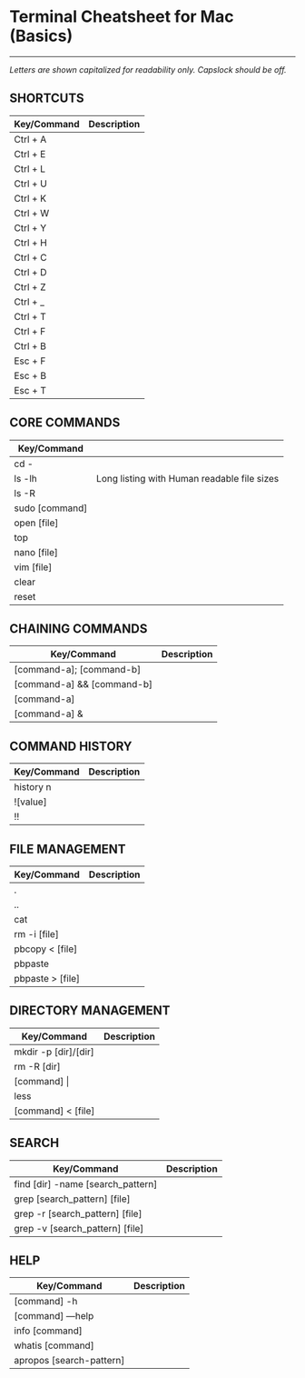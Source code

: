 # Terminal Cheatsheet for Mac (Basics)

------------

_Letters are shown capitalized for readability only._  _Capslock should be off._
## SHORTCUTS

| Key/Command | Description |
| ----------- | ----------- |
| Ctrl + A   | |
| Ctrl + E   |  |
| Ctrl + L   |  |
| Ctrl + U   |  |
| Ctrl + K   |  |
| Ctrl + W   |  |
| Ctrl + Y   |  |
| Ctrl + H   |  |
| Ctrl + C   |  |
| Ctrl + D   |  |
| Ctrl + Z   |  |
| Ctrl + _   |  |
| Ctrl + T   |  |
| Ctrl + F   |  |
| Ctrl + B   |  |
| Esc + F  |  |
| Esc + B  |  |
| Esc + T  |  |

## CORE COMMANDS

| Key/Command |  |
| ----------- | ----------- |
| cd -  |  |
| ls -lh| Long listing with Human readable file sizes |
| ls -R |  |
| sudo [command] |  |
| open [file] |  |
| top |  |
| nano [file] |  |
| vim [file] |  |
| clear |  |
| reset |  |

## CHAINING COMMANDS

| Key/Command | Description |
| ----------- | ----------- |
| [command-a]; [command-b] |  |
| [command-a] && [command-b] |  |
| [command-a] || [command-b] |  |
| [command-a] & |  |

## COMMAND HISTORY

| Key/Command | Description |
| ----------- | ----------- |
| history n |   |
| ![value] |   |
| !! |   |

## FILE MANAGEMENT

| Key/Command | Description |
| ----------- | ----------- |
| . |   |
| .. |  |
| cat |  |
| rm -i [file] |  |
| pbcopy < [file] |  |
| pbpaste |  |
| pbpaste > [file] |  |

## DIRECTORY MANAGEMENT

| Key/Command | Description |
| ----------- | ----------- |
| mkdir -p [dir]/[dir] |   |
| rm -R [dir] |  |
| [command] \|  |
| less |   |
| [command] < [file] |   |

## SEARCH

| Key/Command | Description |
| ----------- | ----------- |
| find [dir] -name [search_pattern] |  |
| grep [search_pattern] [file] |  |
| grep -r [search_pattern] [file] |  |
| grep -v [search_pattern] [file] |  |

## HELP

| Key/Command | Description |
| ----------- | ----------- |
| [command] -h |  |
| [command] —help |  |
| info [command] |  |
| whatis [command] |  |
| apropos [search-pattern] |  |
